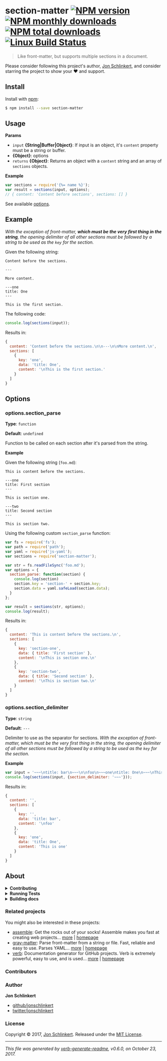 # section-matter [![NPM version](https://img.shields.io/npm/v/section-matter.svg?style=flat)](https://www.npmjs.com/package/section-matter) [![NPM monthly downloads](https://img.shields.io/npm/dm/section-matter.svg?style=flat)](https://npmjs.org/package/section-matter) [![NPM total downloads](https://img.shields.io/npm/dt/section-matter.svg?style=flat)](https://npmjs.org/package/section-matter) [![Linux Build Status](https://img.shields.io/travis/jonschlinkert/section-matter.svg?style=flat&label=Travis)](https://travis-ci.org/jonschlinkert/section-matter) 

> Like front-matter, but supports multiple sections in a document.

Please consider following this project's author, [Jon Schlinkert](https://github.com/jonschlinkert), and consider starring the project to show your :heart: and support.

## Install
Install with [npm](https://www.npmjs.com/):

```sh
$ npm install --save section-matter
```

## Usage

**Params**

* `input` **{String|Buffer|Object}**: If input is an object, it's `content` property must be a string or buffer.    
* **{Object}**: options    
* `returns` **{Object}**: Returns an object with a `content` string and an array of `sections` objects.  

**Example**

```js
var sections = require('{%= name %}');
var result = sections(input, options);
// { content: 'Content before sections', sections: [] }
```

See available [options](#options).

## Example

_With the exception of front-matter, **which must be the very first thing in the string**, the opening delimiter of all other sections must be followed by a string to be used as the `key` for the section._

Given the following string:

```
Content before the sections.

---

More content.

---one
title: One
---

This is the first section.
```

The following code:

```js
console.log(sections(input));
```

Results in:

```js
{ 
  content: 'Content before the sections.\n\n---\n\nMore content.\n',
  sections: [
    { 
      key: 'one',
      data: 'title: One',
      content: '\nThis is the first section.' 
    } 
  ] 
}
```

## Options

### options.section_parse

**Type**: `function`

**Default**: `undefined`

Function to be called on each section after it's parsed from the string.

**Example**

Given the following string (`foo.md`):

```
This is content before the sections.

---one
title: First section
---

This is section one.

---two
title: Second section
---

This is section two.
```

Using the following custom `section_parse` function:

```js
var fs = require('fs');
var path = require('path');
var yaml = require('js-yaml');
var sections = require('section-matter');

var str = fs.readFileSync('foo.md');
var options = {
  section_parse: function(section) {
    console.log(section)
    section.key = 'section-' + section.key;
    section.data = yaml.safeLoad(section.data);
  }
};

var result = sections(str, options);
console.log(result);
```

Results in:

```js
{
  content: 'This is content before the sections.\n',
  sections: [
    {
      key: 'section-one',
      data: { title: 'First section' },
      content: '\nThis is section one.\n'
    },
    {
      key: 'section-two',
      data: { title: 'Second section' },
      content: '\nThis is section two.\n'
    }
  ]
}
```

### options.section_delimiter

**Type**: `string`

**Default**: `---`

Delimiter to use as the separator for sections. _With the exception of front-matter, which must be the very first thing in the string, the opening delimiter of all other sections must be followed by a string to be used as the `key` for the section._

**Example**

```js
var input = '~~~\ntitle: bar\n~~~\n\nfoo\n~~~one\ntitle: One\n~~~\nThis is one';
console.log(sections(input, {section_delimiter: '~~~'}));
```

Results in:

```js
{
  content: '',
  sections: [
    {
      key: '',
      data: 'title: bar',
      content: '\nfoo'
    },
    {
      key: 'one',
      data: 'title: One',
      content: 'This is one'
    }
  ]
}
```

## About
<details>
  <summary><strong>Contributing</strong></summary>

Pull requests and stars are always welcome. For bugs and feature requests, [please create an issue](../../issues/new).

Please read the [contributing guide](.github/contributing.md) for advice on opening issues, pull requests, and coding standards.

</details>

<details>
  <summary><strong>Running Tests</strong></summary>

Running and reviewing unit tests is a great way to get familiarized with a library and its API. You can install dependencies and run tests with the following command:

```sh
$ npm install && npm test
```

</details>

<details>
  <summary><strong>Building docs</strong></summary>

_(This project's readme.md is generated by [verb](https://github.com/verbose/verb-generate-readme), please don't edit the readme directly. Any changes to the readme must be made in the [.verb.md](.verb.md) readme template.)_

To generate the readme, run the following command:

```sh
$ npm install -g verbose/verb#dev verb-generate-readme && verb
```

</details>

### Related projects

You might also be interested in these projects: 

- [assemble](https://www.npmjs.com/package/assemble): Get the rocks out of your socks! Assemble makes you fast at creating web projects… [more](https://github.com/assemble/assemble) | [homepage](https://github.com/assemble/assemble "Get the rocks out of your socks! Assemble makes you fast at creating web projects. Assemble is used by thousands of projects for rapid prototyping, creating themes, scaffolds, boilerplates, e-books, UI components, API documentation, blogs, building websit")
- [gray-matter](https://www.npmjs.com/package/gray-matter): Parse front-matter from a string or file. Fast, reliable and easy to use. Parses YAML… [more](https://github.com/jonschlinkert/gray-matter) | [homepage](https://github.com/jonschlinkert/gray-matter "Parse front-matter from a string or file. Fast, reliable and easy to use. Parses YAML front matter by default, but also has support for YAML, JSON, TOML or Coffee Front-Matter, with options to set custom delimiters. Used by metalsmith, assemble, verb and ")
- [verb](https://www.npmjs.com/package/verb): Documentation generator for GitHub projects. Verb is extremely powerful, easy to use, and is used… [more](https://github.com/verbose/verb) | [homepage](https://github.com/verbose/verb "Documentation generator for GitHub projects. Verb is extremely powerful, easy to use, and is used on hundreds of projects of all sizes to generate everything from API docs to readmes.")  

### Contributors

### Author
**Jon Schlinkert**

+ [github/jonschlinkert](https://github.com/jonschlinkert)
+ [twitter/jonschlinkert](https://twitter.com/jonschlinkert)

### License
Copyright © 2017, [Jon Schlinkert](https://github.com/jonschlinkert).
Released under the [MIT License](LICENSE).

***

_This file was generated by [verb-generate-readme](https://github.com/verbose/verb-generate-readme), v0.6.0, on October 23, 2017._

